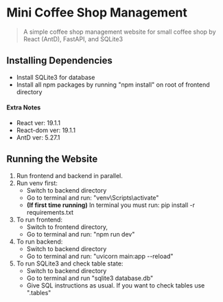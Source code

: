# Mini Coffee Shop Management
> A simple coffee shop management website for small coffee shop by React (AntD), FastAPI, and SQLite3

## Installing Dependencies
- Install SQLite3 for database
- Install all npm packages by running "npm install" on root of frontend directory

#### Extra Notes
- React ver: 19.1.1
- React-dom ver: 19.1.1
- AntD ver: 5.27.1

## Running the Website
1. Run frontend and backend in parallel.
2. Run venv first:
   - Switch to backend directory
   - Go to terminal and run: "venv\Scripts\activate"
   - **(If first time running)** In terminal you must run: pip install -r requirements.txt
4. To run frontend:
   - Switch to frontend directory,
   - Go to terminal and run: "npm run dev"
5. To run backend:
   - Switch to backend directory
   - Go to terminal and run: "uvicorn main:app --reload"
6. To run SQLite3 and check table state:
   - Switch to backend directory
   - Go to terminal and run "sqlite3 database.db"
   - Give SQL instructions as usual. If you want to check tables use ".tables"
   
